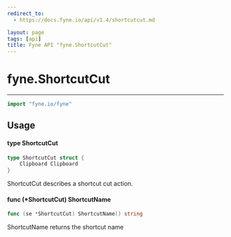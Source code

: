 ```yaml
---
redirect_to:
  - https://docs.fyne.io/api/v1.4/shortcutcut.md

layout: page
tags: [api]
title: Fyne API "fyne.ShortcutCut"
---
```



# fyne.ShortcutCut
---
```go
import "fyne.io/fyne"
```

## Usage

#### type ShortcutCut

```go
type ShortcutCut struct {
	Clipboard Clipboard
}
```

ShortcutCut describes a shortcut cut action.

#### func (*ShortcutCut) ShortcutName

```go
func (se *ShortcutCut) ShortcutName() string
```
ShortcutName returns the shortcut name
